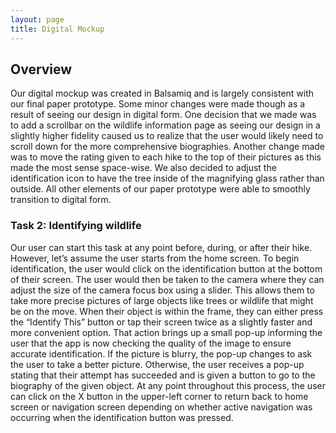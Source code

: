 ```yaml
---
layout: page
title: Digital Mockup
---
```

## Overview

Our digital mockup was created in Balsamiq and is largely consistent with our final paper prototype. Some minor changes were made though as a result of seeing our design in digital form. One decision that we made was to add a scrollbar on the wildlife information page as seeing our design in a slightly higher fidelity caused us to realize that the user would likely need to scroll down for the more comprehensive biographies. Another change made was to move the rating given to each hike to the top of their pictures as this made the most sense space-wise. We also decided to adjust the identification icon to have the tree inside of the magnifying glass rather than outside. All other elements of our paper prototype were able to smoothly transition to digital form.


### Task 2: Identifying wildlife

Our user can start this task at any point before, during, or after their hike. However, let’s assume the user starts from the home screen. To begin identification, the user would click on the identification button at the bottom of their screen. The user would then be taken to the camera where they can adjust the size of the camera focus box using a slider. This allows them to take more precise pictures of large objects like trees or wildlife that might be on the move. When their object is within the frame, they can either press the “Identify This” button or tap their screen twice as a slightly faster and more convenient option.  That action brings up a small pop-up informing the user that the app is now checking the quality of the image to ensure accurate identification. If the picture is blurry, the pop-up changes to ask the user to take a better picture. Otherwise, the user receives a pop-up stating that their attempt has succeeded and is given a button to go to the biography of the given object. At any point throughout this process, the user can click on the X button in the upper-left corner to return back to home screen or navigation screen depending on whether active navigation was occurring when the identification button was pressed.
